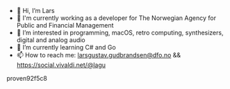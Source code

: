 - 👋 Hi, I’m Lars
- 🏢 I'm currently working as a developer for The Norwegian Agency for Public and Financial Management
- 👀 I’m interested in programming, macOS, retro computing, synthesizers, digital and analog audio
- 🌱 I’m currently learning C# and Go
- 📫 How to reach me: larsgustav.gudbrandsen@dfo.no && https://social.vivaldi.net/@lagu

proven92f5c8

<!---
5-lagu/5-lagu is a ✨ special ✨ repository because its `README.md` (this file) appears on your GitHub profile.
You can click the Preview link to take a look at your changes.
--->

